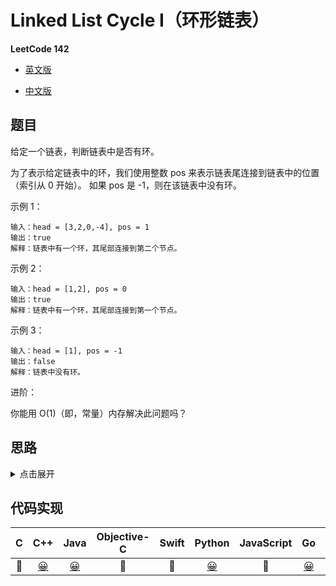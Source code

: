 # Linked List Cycle I（环形链表）

**LeetCode 142**

- [英文版](https://leetcode.com/problems/linked-list-cycle/)

- [中文版](https://leetcode-cn.com/problems/linked-list-cycle/)

## 题目
给定一个链表，判断链表中是否有环。

为了表示给定链表中的环，我们使用整数 pos 来表示链表尾连接到链表中的位置（索引从 0 开始）。 如果 pos 是 -1，则在该链表中没有环。

示例 1：
```
输入：head = [3,2,0,-4], pos = 1
输出：true
解释：链表中有一个环，其尾部连接到第二个节点。
```

示例 2：
```
输入：head = [1,2], pos = 0
输出：true
解释：链表中有一个环，其尾部连接到第一个节点。
```

示例 3：
```
输入：head = [1], pos = -1
输出：false
解释：链表中没有环。
```

进阶：

你能用 O(1)（即，常量）内存解决此问题吗？

## 思路
<details>
<summary>点击展开</summary>
快慢指针，快指针每次前进两步，慢指针每次前进一步。如果链表中不存在环，则快指针先到达链表尾；若存在环，则快慢指针总会相遇。
</details>

## 代码实现
| C | C++ | Java | Objective-C | Swift | Python | JavaScript | Go | PHP |
| :--: | :--: | :--: | :--: | :--: | :--: | :--: | :--: | :--: |
| 🤔 | [😀](./LinkedListCycle.cpp) | [😀](./LinkedListCycle.java) | 🤔 | 🤔 | [😀](./LinkedListCycle.py) | 🤔 | [😀](./linked_list_cycle.go) | 🤔 |

